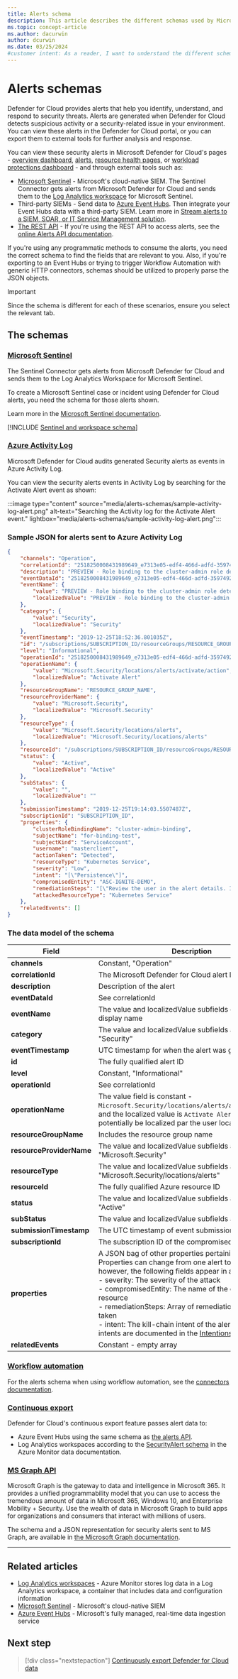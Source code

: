 ```yaml
---
title: Alerts schema
description: This article describes the different schemas used by Microsoft Defender for Cloud for security alerts.
ms.topic: concept-article
ms.author: dacurwin
author: dcurwin
ms.date: 03/25/2024
#customer intent: As a reader, I want to understand the different schemas used by Microsoft Defender for Cloud for security alerts so that I can effectively work with the alerts.
---
```


# Alerts schemas

Defender for Cloud provides alerts that help you identify, understand, and respond to security threats. Alerts are generated when Defender for Cloud detects suspicious activity or a security-related issue in your environment. You can view these alerts in the Defender for Cloud portal, or you can export them to external tools for further analysis and response.

You can view these security alerts in Microsoft Defender for Cloud's pages - [overview dashboard](overview-page.md), [alerts](managing-and-responding-alerts.yml), [resource health pages](investigate-resource-health.md), or [workload protections dashboard](workload-protections-dashboard.md) - and through external tools such as:

- [Microsoft Sentinel](/azure/sentinel/) - Microsoft's cloud-native SIEM. The Sentinel Connector gets alerts from Microsoft Defender for Cloud and sends them to the [Log Analytics workspace](/azure/azure-monitor/logs/quick-create-workspace) for Microsoft Sentinel.
- Third-party SIEMs - Send data to [Azure Event Hubs](/azure/event-hubs/). Then integrate your Event Hubs data with a third-party SIEM. Learn more in [Stream alerts to a SIEM, SOAR, or IT Service Management solution](export-to-siem.md).
- [The REST API](/rest/api/defenderforcloud-composite/operation-groups?view=rest-defenderforcloud-composite-latest&preserve-view=true) - If you're using the REST API to access alerts, see the [online Alerts API documentation](/rest/api/defenderforcloud-composite/alerts?view=rest-defenderforcloud-composite-latest&preserve-view=true).

If you're using any programmatic methods to consume the alerts, you need the correct schema to find the fields that are relevant to you. Also, if you're exporting to an Event Hubs or trying to trigger Workflow Automation with generic HTTP connectors, schemas should be utilized to properly parse the JSON objects.

>[!IMPORTANT]
> Since the schema is different for each of these scenarios, ensure you select the relevant tab.

## The schemas

### [Microsoft Sentinel](#tab/schema-sentinel)

The Sentinel Connector gets alerts from Microsoft Defender for Cloud and sends them to the Log Analytics Workspace for Microsoft Sentinel.

To create a Microsoft Sentinel case or incident using Defender for Cloud alerts, you need the schema for those alerts shown.

Learn more in the [Microsoft Sentinel documentation](/azure/sentinel/).

[!INCLUDE [Sentinel and workspace schema](./includes/defender-for-cloud-alerts-schema-log-analytics-workspace.md)]

### [Azure Activity Log](#tab/schema-activitylog)

Microsoft Defender for Cloud audits generated Security alerts as events in Azure Activity Log.

You can view the security alerts events in Activity Log by searching for the Activate Alert event as shown:

:::image type="content" source="media/alerts-schemas/sample-activity-log-alert.png" alt-text="Searching the Activity log for the Activate Alert event." lightbox="media/alerts-schemas/sample-activity-log-alert.png":::

### Sample JSON for alerts sent to Azure Activity Log

```json
{
    "channels": "Operation",
    "correlationId": "2518250008431989649_e7313e05-edf4-466d-adfd-35974921aeff",
    "description": "PREVIEW - Role binding to the cluster-admin role detected. Kubernetes audit log analysis detected a new binding to the cluster-admin role which gives administrator privileges.\r\nUnnecessary administrator privileges might cause privilege escalation in the cluster.",
    "eventDataId": "2518250008431989649_e7313e05-edf4-466d-adfd-35974921aeff",
    "eventName": {
        "value": "PREVIEW - Role binding to the cluster-admin role detected",
        "localizedValue": "PREVIEW - Role binding to the cluster-admin role detected"
    },
    "category": {
        "value": "Security",
        "localizedValue": "Security"
    },
    "eventTimestamp": "2019-12-25T18:52:36.801035Z",
    "id": "/subscriptions/SUBSCRIPTION_ID/resourceGroups/RESOURCE_GROUP_NAME/providers/Microsoft.Security/locations/centralus/alerts/2518250008431989649_e7313e05-edf4-466d-adfd-35974921aeff/events/2518250008431989649_e7313e05-edf4-466d-adfd-35974921aeff/ticks/637128967568010350",
    "level": "Informational",
    "operationId": "2518250008431989649_e7313e05-edf4-466d-adfd-35974921aeff",
    "operationName": {
        "value": "Microsoft.Security/locations/alerts/activate/action",
        "localizedValue": "Activate Alert"
    },
    "resourceGroupName": "RESOURCE_GROUP_NAME",
    "resourceProviderName": {
        "value": "Microsoft.Security",
        "localizedValue": "Microsoft.Security"
    },
    "resourceType": {
        "value": "Microsoft.Security/locations/alerts",
        "localizedValue": "Microsoft.Security/locations/alerts"
    },
    "resourceId": "/subscriptions/SUBSCRIPTION_ID/resourceGroups/RESOURCE_GROUP_NAME/providers/Microsoft.Security/locations/centralus/alerts/2518250008431989649_e7313e05-edf4-466d-adfd-35974921aeff",
    "status": {
        "value": "Active",
        "localizedValue": "Active"
    },
    "subStatus": {
        "value": "",
        "localizedValue": ""
    },
    "submissionTimestamp": "2019-12-25T19:14:03.5507487Z",
    "subscriptionId": "SUBSCRIPTION_ID",
    "properties": {
        "clusterRoleBindingName": "cluster-admin-binding",
        "subjectName": "for-binding-test",
        "subjectKind": "ServiceAccount",
        "username": "masterclient",
        "actionTaken": "Detected",
        "resourceType": "Kubernetes Service",
        "severity": "Low",
        "intent": "[\"Persistence\"]",
        "compromisedEntity": "ASC-IGNITE-DEMO",
        "remediationSteps": "[\"Review the user in the alert details. If cluster-admin is unnecessary for this user, consider granting lower privileges to the user.\"]",
        "attackedResourceType": "Kubernetes Service"
    },
    "relatedEvents": []
}
```

### The data model of the schema

|Field|Description|
|----|----|
|**channels**|Constant, "Operation"|
|**correlationId**|The Microsoft Defender for Cloud alert ID|
|**description**|Description of the alert|
|**eventDataId**|See correlationId|
|**eventName**|The value and localizedValue subfields contain the alert display name|
|**category**|The value and localizedValue subfields are constant - "Security"|
|**eventTimestamp**|UTC timestamp for when the alert was generated|
|**id**|The fully qualified alert ID|
|**level**|Constant, "Informational"|
|**operationId**|See correlationId|
|**operationName**|The value field is constant - `Microsoft.Security/locations/alerts/activate/action`, and the localized value is `Activate Alert` (can potentially be localized par the user locale)|
|**resourceGroupName**| Includes the resource group name|
|**resourceProviderName**|The value and localizedValue subfields are constant - "Microsoft.Security"|
|**resourceType**|The value and localizedValue subfields are constant - "Microsoft.Security/locations/alerts"|
|**resourceId**|The fully qualified Azure resource ID|
|**status**|The value and localizedValue subfields are constant - "Active"|
|**subStatus**|The value and localizedValue subfields are empty|
|**submissionTimestamp**|The UTC timestamp of event submission to Activity Log|
|**subscriptionId**|The subscription ID of the compromised resource|
|**properties**|A JSON bag of other properties pertaining to the alert. Properties can change from one alert to the other, however, the following fields appear in all alerts:<br>- severity: The severity of the attack<br>- compromisedEntity: The name of the compromised resource<br>- remediationSteps: Array of remediation steps to be taken<br>- intent: The kill-chain intent of the alert. Possible intents are documented in the [Intentions table](alerts-reference.md#mitre-attck-tactics)|
|**relatedEvents**|Constant - empty array|

### [Workflow automation](#tab/schema-workflow-automation)

For the alerts schema when using workflow automation, see the [connectors documentation](/connectors/ascalert/).

### [Continuous export](#tab/schema-continuousexport)

Defender for Cloud's continuous export feature passes alert data to:

- Azure Event Hubs using the same schema as [the alerts API](/rest/api/defenderforcloud-composite/alertsalerts?view=rest-defenderforcloud-composite-latest&preserve-view=true).
- Log Analytics workspaces according to the [SecurityAlert schema](/azure/azure-monitor/reference/tables/SecurityAlert) in the Azure Monitor data documentation.

### [MS Graph API](#tab/schema-graphapi)

Microsoft Graph is the gateway to data and intelligence in Microsoft 365. It provides a unified programmability model that you can use to access the tremendous amount of data in Microsoft 365, Windows 10, and Enterprise Mobility + Security. Use the wealth of data in Microsoft Graph to build apps for organizations and consumers that interact with millions of users.

The schema and a JSON representation for security alerts sent to MS Graph, are available in [the Microsoft Graph documentation](/graph/api/resources/alert).

---

## Related articles

- [Log Analytics workspaces](/azure/azure-monitor/logs/quick-create-workspace) - Azure Monitor stores log data in a Log Analytics workspace, a container that includes data and configuration information
- [Microsoft Sentinel](/azure/sentinel/) - Microsoft's cloud-native SIEM
- [Azure Event Hubs](/azure/event-hubs/) - Microsoft's fully managed, real-time data ingestion service

## Next step

> [!div class="nextstepaction"]
> [Continuously export Defender for Cloud data](continuous-export.md)
